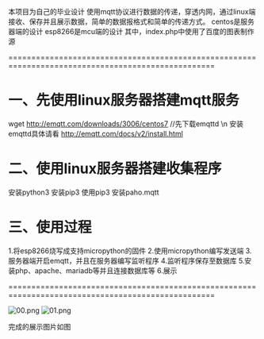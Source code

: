 本项目为自己的毕业设计
使用mqtt协议进行数据的传递，穿透内网，通过linux端接收、保存并且展示数据，简单的数据报格式和简单的传递方式。
centos是服务器端的设计
esp8266是mcu端的设计
其中，index.php中使用了百度的图表制作源



===================================================================================================
# 一、先使用linux服务器搭建mqtt服务 #

wget http://emqtt.com/downloads/3006/centos7  //先下载emqttd \n
安装emqttd具体请看 http://emqtt.com/docs/v2/install.html

# 二、使用linux服务器搭建收集程序 #

安装python3
安装pip3
使用pip3 安装paho.mqtt
# 三、使用过程 #

1.将esp8266烧写成支持micropython的固件
2.使用micropython编写发送端
3.服务器端开启emqtt，并且在服务器编写监听程序
4.监听程序保存至数据库
5.安装php、apache、mariadb等并且连接数据库等
6.展示

  
  ===================================================================================================
  
  
![00.png](https://i.loli.net/2018/11/01/5bda921355445.png)
![01.png](https://i.loli.net/2018/11/01/5bda92384dd89.png)


完成的展示图片如图

